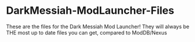# DarkMessiah-ModLauncher-Files
These are the files for the Dark Messiah Mod Launcher! They will always be THE most up to date files you can get, compared to ModDB/Nexus
